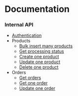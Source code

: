 # Documentation

### Internal API

- [Authentication](./internal_api/auth.md)
- Products
    - [Bulk insert many products](./internal_api/products/bulk_insert.md)
    - [Get processing status](./internal_api/products/processing_status.md)
    - [Create one product](./internal_api/products/create_product.md)
    - [Update one product](./internal_api/products/update_product.md)
    - [Delete one product](./internal_api/products/delete_product.md)
- Orders
    - [Get orders](./internal_api/orders/get_orders.md)
    - [Get one order](./internal_api/orders/get_one_order.md) 
    - [Update one order](./internal_api/orders/update_order.md) 